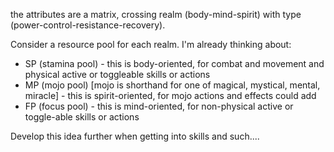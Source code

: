 the attributes are a matrix, crossing realm (body-mind-spirit) with type (power-control-resistance-recovery).

Consider a resource pool for each realm. 
I'm already thinking about:
* SP (stamina pool) - this is body-oriented, for combat and movement and physical active or toggleable skills or actions
* MP (mojo pool) [mojo is shorthand for one of magical, mystical, mental, miracle] - this is spirit-oriented, for mojo actions and effects
could add
* FP (focus pool) - this is mind-oriented, for non-physical active or toggle-able skills or actions


Develop this idea further when getting into skills and such....



